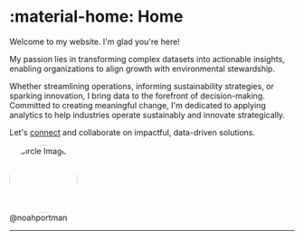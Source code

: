 # :material-home: Home

Welcome to my website.  I'm glad you're here!

My passion lies in transforming complex datasets into actionable insights,
enabling organizations to align growth with environmental stewardship.

​Whether streamlining operations, informing sustainability strategies, or
sparking innovation, I bring data to the forefront of decision-making.
Committed to creating meaningful change, I'm dedicated to applying analytics
to help industries operate sustainably and innovate strategically.

Let's [connect](https://www.linkedin.com/in/noah-portman/) and collaborate on impactful, data-driven solutions.

<div class = "image-caption-wrapper">
    <img
        src="https://media.licdn.com/dms/image/v2/D5603AQEGH_L2gfd04A/profile-displayphoto-shrink_800_800/profile-displayphoto-shrink_800_800/0/1729716600490?e=1752710400&v=beta&t=3xSZw-kIlbdoiBmDQBK9K7OKrtBaNgxJIB-yXNrI1oc"
        alt="Circle Image"
        style="width:120px; height:120px; border-radius:50%; object-fit:cover;"
        class="hover-effect">
    <div class="caption-box">@noahportman</div>
</div>


---
